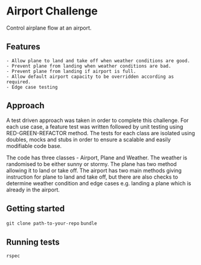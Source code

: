 # Airport Challenge

Control airplane flow at an airport.

## Features

```
- Allow plane to land and take off when weather conditions are good.
- Prevent plane from landing when weather conditions are bad.
- Prevent plane from landing if airport is full.
- Allow default airport capacity to be overridden according as required.
- Edge case testing  
```

## Approach

A test driven approach was taken in order to complete this challenge. For each use case, a feature test was written followed by unit testing using RED-GREEN-REFACTOR
method. The tests for each class are isolated using doubles, mocks and stubs in order to ensure a scalable and easily modifiable code base.

The code has three classes - Airport, Plane and Weather. The weather is randomised
to be either sunny or stormy. The plane has two method allowing it to land or take off. The airport has two main methods giving instruction for plane to land and take
off, but there are also checks to determine weather condition and edge cases e.g.
landing a plane which is already in the airport.

## Getting started

`git clone path-to-your-repo`
`bundle`

## Running tests

`rspec`
